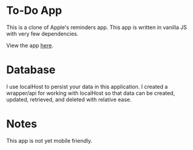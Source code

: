 # To-Do App
This is a clone of Apple's reminders app. This app is written in vanilla JS with very few dependencies. 

View the app [here](https://bshowen.github.io/to-do-app/).

# Database
I use localHost to persist your data in this application. I created a wrapper/api for working with localHost so that data can be created, updated, retrieved, and deleted with relative ease. 

# Notes
This app is not yet mobile friendly. 
